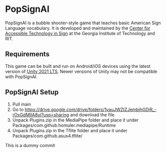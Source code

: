 # PopSignAI

PopSignAI is a bubble shooter-style game that teaches basic American Sign Language vocabulary. It is developed and maintained by the [Center for Accessible Technology in Sign](http://cats.gatech.edu/) at the Georgia Institute of Technology and RIT.

## Requirements

This game can be built and run on Android/iOS devices using the latest version of [Unity 2021 LTS](https://unity3d.com/get-unity/download/archive). Newer versions of Unity may not be compatible with PopSignAI.

## PopSignAI Setup
1. Pull main
2. Go to https://drive.google.com/drive/folders/1vauJWZtZJembjhGDiR_-rOxGdMIIA8yi?usp=sharing and download the file
3. Unpack Plugins.zip in the MediaPipe folder and place it under Packages/com.github.homuler.mediapipe/Runtime
4. Unpack Plugins.zip in the Tflite folder and place it under Packages/com.github.asus4.tflite/

This is a dummy commit
